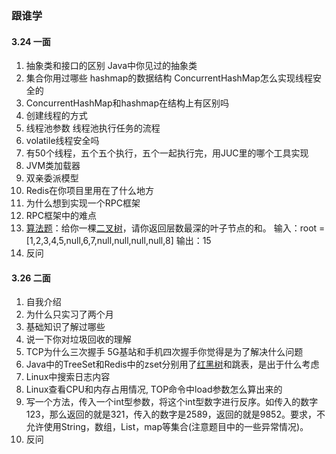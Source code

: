 ### 跟谁学

#### 3.24 一面

1. 抽象类和接口的区别 Java中你见过的抽象类
2. 集合你用过哪些 hashmap的数据结构 ConcurrentHashMap怎么实现线程安全的 
3. ConcurrentHashMap和hashmap在结构上有区别吗 
4. 创建线程的方式 
5. 线程池参数 线程池执行任务的流程 
6. volatile线程安全吗 
7. 有50个线程，五个五个执行，五个一起执行完，用JUC里的哪个工具实现 
8. JVM类加载器 
9. 双亲委派模型 
10. Redis在你项目里用在了什么地方 
11. 为什么想到实现一个RPC框架 
12. RPC框架中的难点 
13. [算法题]()：给你一棵[二叉树]()，请你返回层数最深的叶子节点的和。
    输入：root = [1,2,3,4,5,null,6,7,null,null,null,null,8]
    输出：15 
14. 反问 

#### 3.26 二面

1. 自我介绍 
2. 为什么只实习了两个月 
3. 基础知识了解过哪些 
4. 说一下你对垃圾回收的理解 
5. TCP为什么三次握手 5G基站和手机四次握手你觉得是为了解决什么问题 
6. Java中的TreeSet和Redis中的zset分别用了[红黑树]()和跳表，是出于什么考虑 
7. Linux中搜索日志内容 
8. Linux查看CPU和内存占用情况, TOP命令中load参数怎么算出来的 
9. 写一个方法，传入一个int型参数，将这个int型数字进行反序。如传入的数字123，那么返回的就是321，传入的数字是2589，返回的就是9852。要求，不允许使用String，数组，List，map等集合(注意题目中的一些异常情况)。 
10. 反问